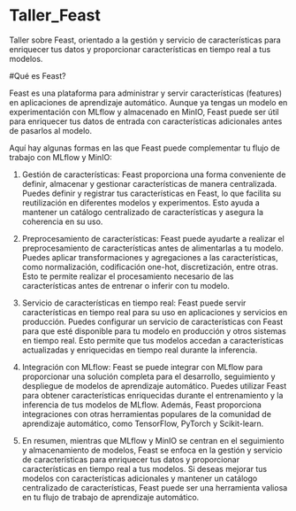 # Taller_Feast
Taller sobre Feast, orientado a la gestión y servicio de características para enriquecer tus datos y proporcionar características en tiempo real a tus modelos.

#Qué es Feast?

Feast es una plataforma para administrar y servir características (features) en aplicaciones de aprendizaje automático. Aunque ya tengas un modelo en experimentación con MLflow y almacenado en MinIO, Feast puede ser útil para enriquecer tus datos de entrada con características adicionales antes de pasarlos al modelo.

Aquí hay algunas formas en las que Feast puede complementar tu flujo de trabajo con MLflow y MinIO:

1. Gestión de características: Feast proporciona una forma conveniente de definir, almacenar y gestionar características de manera centralizada. Puedes definir y registrar tus características en Feast, lo que facilita su reutilización en diferentes modelos y experimentos. Esto ayuda a mantener un catálogo centralizado de características y asegura la coherencia en su uso.

2. Preprocesamiento de características: Feast puede ayudarte a realizar el preprocesamiento de características antes de alimentarlas a tu modelo. Puedes aplicar transformaciones y agregaciones a las características, como normalización, codificación one-hot, discretización, entre otras. Esto te permite realizar el procesamiento necesario de las características antes de entrenar o inferir con tu modelo.

3. Servicio de características en tiempo real: Feast puede servir características en tiempo real para su uso en aplicaciones y servicios en producción. Puedes configurar un servicio de características con Feast para que esté disponible para tu modelo en producción y otros sistemas en tiempo real. Esto permite que tus modelos accedan a características actualizadas y enriquecidas en tiempo real durante la inferencia.

4. Integración con MLflow: Feast se puede integrar con MLflow para proporcionar una solución completa para el desarrollo, seguimiento y despliegue de modelos de aprendizaje automático. Puedes utilizar Feast para obtener características enriquecidas durante el entrenamiento y la inferencia de tus modelos de MLflow. Además, Feast proporciona integraciones con otras herramientas populares de la comunidad de aprendizaje automático, como TensorFlow, PyTorch y Scikit-learn.

5. En resumen, mientras que MLflow y MinIO se centran en el seguimiento y almacenamiento de modelos, Feast se enfoca en la gestión y servicio de características para enriquecer tus datos y proporcionar características en tiempo real a tus modelos. Si deseas mejorar tus modelos con características adicionales y mantener un catálogo centralizado de características, Feast puede ser una herramienta valiosa en tu flujo de trabajo de aprendizaje automático.
